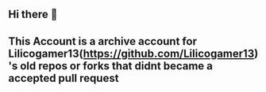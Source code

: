 ## Hi there 👋

## This Account is a archive account for Lilicogamer13(https://github.com/Lilicogamer13)'s old repos or forks that didnt became a accepted pull request
